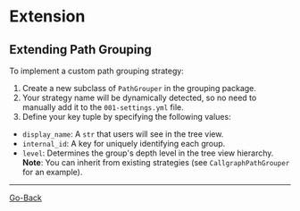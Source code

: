 # Extension
## Extending Path Grouping
To implement a custom path grouping strategy:
1. Create a new subclass of `PathGrouper` in the grouping package.
2. Your strategy name will be dynamically detected, so no need to manually add it to the `001-settings.yml` file.
3. Define your key tuple by specifying the following values:
  - `display_name`: A `str` that users will see in the tree view.
  - `internal_id`: A key for uniquely identifying each group.
  - `level`: Determines the group's depth level in the tree view hierarchy.
**Note**: You can inherit from existing strategies (see `CallgraphPathGrouper` for an example).
----------------------------------------------------------------------------------------------------
[Go-Back](../README.md)